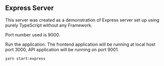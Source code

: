 ## Express Server

This server was created as a demonstration of Express server set up using purely TypeScript without any Framework.

Port number used is 9000.

Run the application. The frontend application will be running at local host port 3000, API application will be running
on port 9001.

```shell
yarn start:express
```